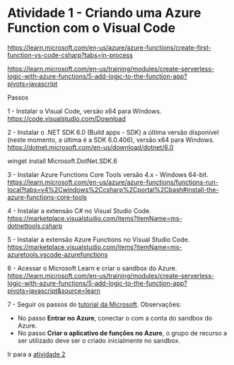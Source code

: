 # Atividade 1 - Criando uma Azure Function com o Visual Code

https://learn.microsoft.com/en-us/azure/azure-functions/create-first-function-vs-code-csharp?tabs=in-process

https://learn.microsoft.com/en-us/training/modules/create-serverless-logic-with-azure-functions/5-add-logic-to-the-function-app?pivots=javascript

Passos

1 - Instalar o Visual Code, versão x64 para Windows.
https://code.visualstudio.com/Download

2 - Instalar o .NET SDK 6.0 (Build apps - SDK) a última versão disponível (neste momento, a última é a SDK 6.0.406), versão x64 para Windows.
https://dotnet.microsoft.com/en-us/download/dotnet/6.0

winget install Microsoft.DotNet.SDK.6

3 - Instalar Azure Functions Core Tools versão 4.x - Windows 64-bit.
https://learn.microsoft.com/en-us/azure/azure-functions/functions-run-local?tabs=v4%2Cwindows%2Ccsharp%2Cportal%2Cbash#install-the-azure-functions-core-tools

4 - Instalar a extensão C# no Visual Studio Code.
https://marketplace.visualstudio.com/items?itemName=ms-dotnettools.csharp

5 - Instalar a extensão Azure Functions no Visual Studio Code.
https://marketplace.visualstudio.com/items?itemName=ms-azuretools.vscode-azurefunctions

6 - Acessar o Microsoft Learn e criar o sandbox do Azure.
https://learn.microsoft.com/en-us/training/modules/create-serverless-logic-with-azure-functions/5-add-logic-to-the-function-app?pivots=javascript&source=learn

7 - Seguir os passos do [tutorial da Microsoft](criar-uma-Azure-Function-CSharp.pdf).
Observações:
 - No passo **Entrar no Azure**, conectar o com a conta do sandbox do Azure.
 - No passo **Criar o aplicativo de funções no Azure**, o grupo de recurso a ser utilizado deve ser o criado inicialmente no sandbox.


Ir para a [atividade 2](02-Atividade.md) 

